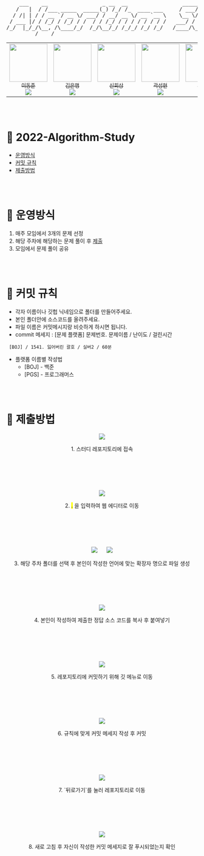 <pre align="center">
    ___    __                 _ __  __                 _____ __            __     
   /   |  / /___ _____  _____(_) /_/ /_  ____ ___     / ___// /___  ______/ /_  __
  / /| | / / __ `/ __ \/ ___/ / __/ __ \/ __ `__ \    \__ \/ __/ / / / __  / / / /
 / ___ |/ / /_/ / /_/ / /  / / /_/ / / / / / / / /   ___/ / /_/ /_/ / /_/ / /_/ / 
/_/  |_/_/\__, /\____/_/  /_/\__/_/ /_/_/ /_/ /_/   /____/\__/\__,_/\__,_/\__, /  
         /____/                                                          /____/   
</pre>
<!-- 출처 : "http://patorjk.com/software/taag/#p=display&f=Small%20Slant&t=Algorithm%20Study" -->






<!----------------------->
<!-- 프로필_진척도_영역 -->
<!----------------------->

<table align="center">
  <tr>
    <td align="center"><a href="https://github.com/Ldj-git"><img src="https://avatars.githubusercontent.com/u/68588092?v=4" width="100px;" alt=""/><br /><sub>이동준<br><img src="https://us-central1-progress-markdown.cloudfunctions.net/progress/0" /></sub></a><br /></td>
    <td align="center"><a href="https://github.com/kimbank"><img src="https://avatars.githubusercontent.com/u/87305109?v=4" width="100px;" alt=""/><br /><sub>김은행<br><img src="https://us-central1-progress-markdown.cloudfunctions.net/progress/0" /></sub></a><br /></td>
    <td align="center"><a href="https://github.com/RealKunse"><img src="https://avatars.githubusercontent.com/u/51011193?v=4" width="100px;" alt=""/><br /><sub>신희상<br><img src="https://us-central1-progress-markdown.cloudfunctions.net/progress/0" /></sub></a><br /></td>
    <td align="center"><a href="https://github.com/kwarksh"><img src="https://avatars.githubusercontent.com/u/68470454?v=4" width="100px;" alt=""/><br /><sub>곽성현<br><img src="https://us-central1-progress-markdown.cloudfunctions.net/progress/0" /></sub></a><br /></td>
    <td align="center"><a href="https://github.com/deEdenKim"><img src="https://avatars.githubusercontent.com/u/101259627?v=4" width="100px;" alt=""/><br /><sub>김서현<br><img src="https://us-central1-progress-markdown.cloudfunctions.net/progress/0" /></sub></a><br /></td>
    <td align="center"><a href="https://github.com/hykk-git"><img src="https://avatars.githubusercontent.com/u/63403888?v=4" width="100px;" alt=""/><br /><sub>김희연<br><img src="https://us-central1-progress-markdown.cloudfunctions.net/progress/0" /></sub></a><br /></td>
  </tr>
</table>

<br /><br />






<!---------->
<!-- 목차 -->
<!---------->

# 📝 2022-Algorithm-Study

- [운영방식](#-운영방식)
- [커밋 규칙](#-커밋-규칙)
- [제출방법](#-제출방법)

<br/><br/>






<!-------------------->
<!------- 본문 ------->
<!----- 운영방식 ----->
<!------------------->

# 🔷 운영방식

1. 매주 모임에서 3개의 문제 선정
2. 해당 주차에 해당하는 문제 풀이 후 [제출](#-제출방법)
3. 모임에서 문제 풀이 공유

<br/><br/>






<!-------------------->
<!------- 본문 ------->
<!----- 커밋규칙 ----->
<!------------------->

# 🔷 커밋 규칙
* 각자 이름이나 깃헙 닉네임으로 폴더를 만들어주세요.
* 본인 폴더안에 소스코드를 올려주세요. 
* 파일 이름은 커밋메시지랑 비슷하게 하시면 됩니다.
* commit 메세지 : [문제 플랫폼] 문제번호. 문제이름 / 난이도 / 걸린시간
```
 [BOJ] / 1541. 잃어버린 괄호 / 실버2 / 60분
```
- 플랫폼 이름별 작성법
  * [BOJ] - 백준 
  * [PGS] - 프로그래머스

<br/><br/>






<!-------------------->
<!------- 본문 ------->
<!----- 제출방법 ----->
<!------------------->

# 🔷 제출방법

<p align="center">
    <img src="https://github.com/GDSCINHA/2022-Algorithm-Study/blob/main/이미지/1.png">
</p>
<div align=center>
1. 스터디 레포지토리에 접속
</div>
<br/><br/><br/><br/><br/>


<p align="center">
    <img src="https://github.com/GDSCINHA/2022-Algorithm-Study/blob/main/이미지/2.png">
</p>
<div align=center>
2. <mark>.</mark> 을 입력하여 웹 에디터로 이동
</div>
<br/><br/><br/><br/><br/>


<p align="center">
    <img src="https://github.com/GDSCINHA/2022-Algorithm-Study/blob/main/이미지/3.png">&nbsp&nbsp&nbsp&nbsp&nbsp
    <img src="https://github.com/GDSCINHA/2022-Algorithm-Study/blob/main/이미지/4.png">
</p>
<div align=center>
3. 해당 주차 폴더를 선택 후 본인이 작성한 언어에 맞는 확장자 명으로 파일 생성
</div>
<br/><br/><br/><br/><br/>


<p align="center">
    <img src="https://github.com/GDSCINHA/2022-Algorithm-Study/blob/main/이미지/5.png">
</p>
<div align=center>
4. 본인이 작성하여 제출한 정답 소스 코드를 복사 후 붙여넣기
</div>
<br/><br/><br/><br/><br/>


<p align="center">
    <img src="https://github.com/GDSCINHA/2022-Algorithm-Study/blob/main/이미지/6.png">
</p>
<div align=center>
5. 레포지토리에 커밋하기 위해 깃 메뉴로 이동
</div>
<br/><br/><br/><br/><br/>


<p align="center">
    <img src="https://github.com/GDSCINHA/2022-Algorithm-Study/blob/main/이미지/7.png">
</p>
<div align=center>
6. 규칙에 맞게 커밋 메세지 작성 후 커밋
</div>
<br/><br/><br/><br/><br/>



<p align="center">
    <img src="https://github.com/GDSCINHA/2022-Algorithm-Study/blob/main/이미지/8.png">
</p>
<div align=center>
7. `뒤로가기`를 눌러 레포지토리로 이동
</div>
<br/><br/><br/><br/><br/>



<p align="center">
    <img src="https://github.com/GDSCINHA/2022-Algorithm-Study/blob/main/이미지/9.png">
</p>
<div align=center>
8. 새로 고침 후 자신이 작성한 커밋 메세지로 잘 푸시되었는지 확인
</div>
<br/><br/><br/><br/><br/>






<!-- 디자인 참고 : "https://github.com/ellynhan/challenge100-codingtest-study/edit/master/README.md" -->
<!-- 프로그래스 바 : "https://github.com/gepser/markdown-progress" -->
